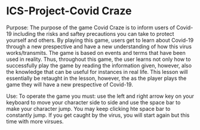 # ICS-Project-Covid Craze

Purpose: The purpose of the game Covid Craze is to inform users of Covid-19 including the risks and saftey precautions you can take to protect yourself and others. By playing this game, users get to learn about Covid-19 through a new prespective and have a new understanding of how this virus works/transmits. The game is based on events and terms that have been used in reality. Thus, throughout this game, the user learns not only how to successfully play the game by reading the information given, however, also the knowledge that can be useful for instances in real life. This lesson will essentially be retaught in the lesson, however, the as the player plays the game they will have a new prespective of Covid-19.
 

Use: To operate the game you must: use the left and right arrow key on your keyboard to move your character side to side and use the space bar to make your character jump. You may keep clicking hte space bar to constantly jump. If you get caught by the virus, you will start again but this time with more virsues. 
